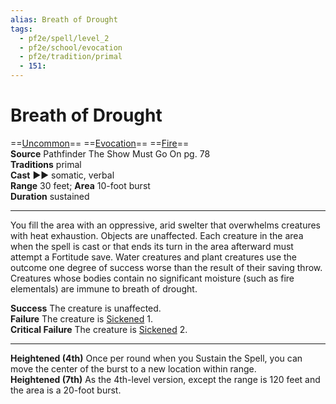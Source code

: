 ```yaml
---
alias: Breath of Drought
tags:
  - pf2e/spell/level_2
  - pf2e/school/evocation
  - pf2e/tradition/primal
  - 151:
---
```


# Breath of Drought

==[Uncommon](Uncommon.md)== ==[Evocation](Evocation.md)== ==[Fire](Fire.md)==  
__Source__ Pathfinder The Show Must Go On pg. 78  
**Traditions** primal  
**Cast** ►► somatic, verbal  
**Range** 30 feet; **Area** 10-foot burst  
**Duration** sustained

---

You fill the area with an oppressive, arid swelter that overwhelms creatures with heat exhaustion. Objects are unaffected. Each creature in the area when the spell is cast or that ends its turn in the area afterward must attempt a Fortitude save. Water creatures and plant creatures use the outcome one degree of success worse than the result of their saving throw. Creatures whose bodies contain no significant moisture (such as fire elementals) are immune to breath of drought.

**Success** The creature is unaffected.  
**Failure** The creature is [Sickened](Sickened.md) 1.  
**Critical Failure** The creature is [Sickened](Sickened.md) 2.

<hr>

**Heightened (4th)** Once per round when you Sustain the Spell, you can move the center of the burst to a new location within range.  
**Heightened (7th)** As the 4th-level version, except the range is 120 feet and the area is a 20-foot burst.
